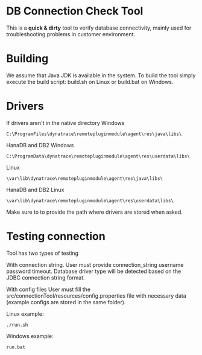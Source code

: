 # DB Connection Check Tool

This is a **quick & dirty** tool to verify database connectivity, mainly used for
troubleshooting problems in customer environment.

# Building
We assume that Java JDK is available in the system. To build the tool simply execute the build script: build.sh on Linux or build.bat on Windows.

# Drivers
If drivers aren't in the native directory
Windows
```
C:\ProgramFiles\dynatrace\remotepluginmodule\agent\res\java\libs\
```
HanaDB and DB2 Windows
```
C:\ProgramData\dynatrace\remotepluginmodule\agent\res\userdata\libs\
```
Linux
```
\var\lib\dynatrace\remotepluginmodule\agent\res\java\libs\
```
HanaDB and DB2 Linux
```
\var\lib\dynatrace\remotepluginmodule\agent\res\userdata\libs\
```

Make sure to to provide the path where drivers are stored when asked.

# Testing connection

Tool has two types of testing

With connection string.
User must provide connection_string username password timeout.
Database driver type will be detected based on the JDBC connection string format.

With config files
User must fill the src/connectionTool/resources/config.properties file with necessary data (example configs are stored in the same folder).

Linux example:
```
./run.sh
```
Windows example:
```
run.bat
```
